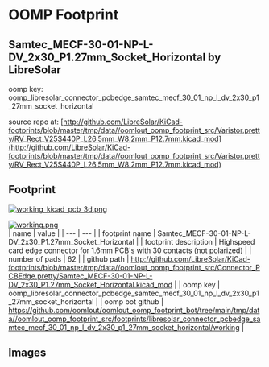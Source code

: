 # OOMP Footprint  
## Samtec_MECF-30-01-NP-L-DV_2x30_P1.27mm_Socket_Horizontal  by LibreSolar  
  
oomp key: oomp_libresolar_connector_pcbedge_samtec_mecf_30_01_np_l_dv_2x30_p1_27mm_socket_horizontal  
  
source repo at: [http://github.com/LibreSolar/KiCad-footprints/blob/master/tmp/data//oomlout_oomp_footprint_src/Varistor.pretty/RV_Rect_V25S440P_L26.5mm_W8.2mm_P12.7mm.kicad_mod](http://github.com/LibreSolar/KiCad-footprints/blob/master/tmp/data//oomlout_oomp_footprint_src/Varistor.pretty/RV_Rect_V25S440P_L26.5mm_W8.2mm_P12.7mm.kicad_mod)  
## Footprint  
  
[![working_kicad_pcb_3d.png](working_kicad_pcb_3d_600.png)](working_kicad_pcb_3d.png)  
  
[![working.png](working_600.png)](working.png)  
| name | value | 
| --- | --- | 
| footprint name | Samtec_MECF-30-01-NP-L-DV_2x30_P1.27mm_Socket_Horizontal | 
| footprint description | Highspeed card edge connector for 1.6mm PCB's with 30 contacts (not polarized) | 
| number of pads | 62 | 
| github path | http://github.com/LibreSolar/KiCad-footprints/blob/master/tmp/data//oomlout_oomp_footprint_src/Connector_PCBEdge.pretty/Samtec_MECF-30-01-NP-L-DV_2x30_P1.27mm_Socket_Horizontal.kicad_mod | 
| oomp key | oomp_libresolar_connector_pcbedge_samtec_mecf_30_01_np_l_dv_2x30_p1_27mm_socket_horizontal | 
| oomp bot github | https://github.com/oomlout/oomlout_oomp_footprint_bot/tree/main/tmp/data//oomlout_oomp_footprint_src/footprints/libresolar_connector_pcbedge_samtec_mecf_30_01_np_l_dv_2x30_p1_27mm_socket_horizontal/working | 
## Images  
